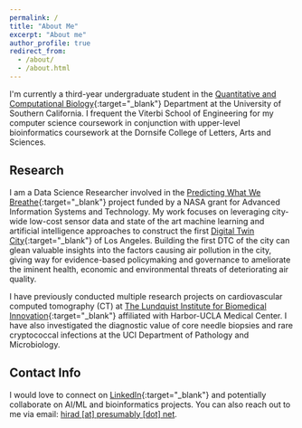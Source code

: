 ```yaml
---
permalink: /
title: "About Me"
excerpt: "About me"
author_profile: true
redirect_from: 
  - /about/
  - /about.html
---
```

I'm currently a third-year undergraduate student in the [Quantitative and Computational Biology](https://www.qcb-dornsife.usc.edu/){:target="_blank"} Department at the University of Southern California. I frequent the Viterbi School of Engineering for my computer science coursework in conjunction with upper-level bioinformatics coursework at the Dornsife College of Letters, Arts and Sciences. 

## Research
I am a Data Science Researcher involved in the [Predicting What We Breathe](https://airquality.lacity.org/){:target="_blank"} project funded by a NASA grant for Advanced Information Systems and Technology. My work focuses on leveraging city-wide low-cost sensor data and state of the art machine learning and artificial intelligence approaches to construct the first [Digital Twin City](https://www.sciencedirect.com/science/article/pii/S2096232021000238){:target="_blank"} of Los Angeles. Building the first DTC of the city can glean valuable insights into the factors causing air pollution in the city, giving way for evidence-based policymaking and governance to ameliorate the iminent health, economic and environmental threats of deteriorating air quality. 

I have previously conducted multiple research projects on cardiovascular computed tomography (CT) at [The Lundquist Institute for Biomedical Innovation](https://lundquist.org/){:target="_blank"} affiliated with Harbor-UCLA Medical Center. I have also investigated the diagnostic value of core needle biopsies and rare cryptococcal infections at the UCI Department of Pathology and Microbiology.

## Contact Info
I would love to connect on [LinkedIn](https://www.linkedin.com/in/hirad-hosseini-1899231b0/){:target="_blank"} and potentially collaborate on AI/ML and bioinformatics projects. You can also reach out to me via email: [hirad [at] presumably [dot] net](mailto:hirad@presumably.net).